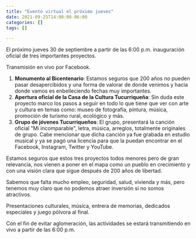 ```yaml
---
title: "Evento virtual el próximo jueves"
date: 2021-09-25T14:00:00-06:00
categories: []
tags: []

---
```


El próximo jueves 30 de septiembre a partir de las 6:00 p.m. inauguración oficial de tres importantes proyectos.

Transmisión en vivo por Facebook. 

<!--more-->

1. **Monumento al Bicentenario**: Estamos seguros que 200 años no pueden pasar desapercibidos y una forma de valorar de donde venimos y hacia donde vamos es enbelleciendo fechas muy importantes.
2. **Apertura oficial de la Casa de la Cultura Tucurriqueña**: Sin duda este proyecto marco los pasos a seguir en todo lo que tiene que ver con arte y cultura en temas como: museo de fotografía, pintura, música, promoción de turismo rural, ecológico y más. 
3. **Grupo de jóvenes Tucurriqueños**: El grupo, presentará la canción oficial "Mi incomparable", letra, música, arreglos, totalmente originales de grupo. Cabe mencionar que dicha canción ya fue grabada en estudio musical y ya se pagó una licencia para que la puedan encontrar en el Facebook, Instagram, Twitter y YouTube.

Estamos seguros que estos tres proyectos todos menores pero de gran relevancia, nos vienen a poner en el mapa como un pueblo en crecimiento y con una visión clara que sigue después de 200 años de libertad.

Sabemos que falta mucho empleo, seguridad, salud, vivienda y más, pero tenemos muy claro que no podemos atraer inversión si no somos atractivos.

Presentaciones culturales, música, entrera de memorias, dedicados especiales y juego pólvora al final.

Con el fin de evitar aglomeración, las actividades se estará transmitiendo en vivo a partir de las 6:00 p.m. 

